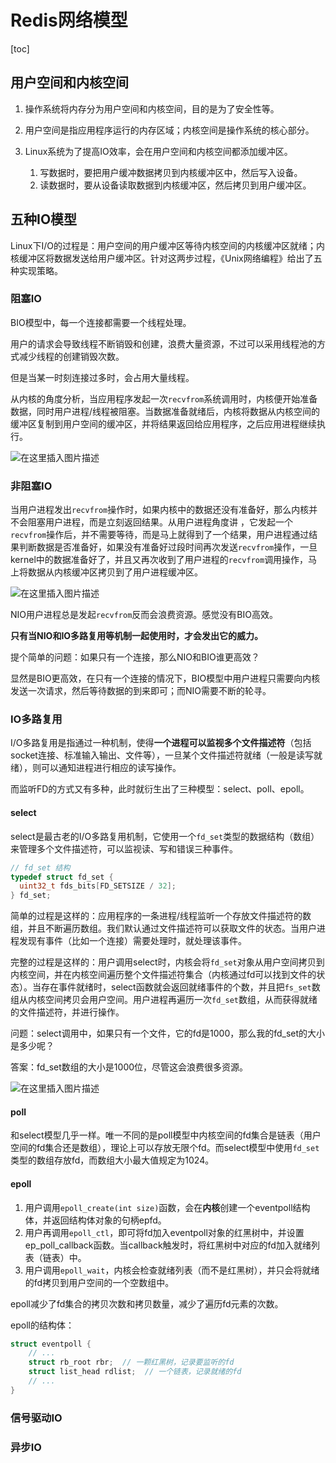 # Redis网络模型

[toc]

## 用户空间和内核空间

1. 操作系统将内存分为用户空间和内核空间，目的是为了安全性等。

2. 用户空间是指应用程序运行的内存区域；内核空间是操作系统的核心部分。

3. Linux系统为了提高IO效率，会在用户空间和内核空间都添加缓冲区。
   1. 写数据时，要把用户缓冲数据拷贝到内核缓冲区中，然后写入设备。
   2. 读数据时，要从设备读取数据到内核缓冲区，然后拷贝到用户缓冲区。



## 五种IO模型

Linux下I/O的过程是：用户空间的用户缓冲区等待内核空间的内核缓冲区就绪；内核缓冲区将数据发送给用户缓冲区。针对这两步过程，《Unix网络编程》给出了五种实现策略。

### 阻塞IO

BIO模型中，每一个连接都需要一个线程处理。

用户的请求会导致线程不断销毁和创建，浪费大量资源，不过可以采用线程池的方式减少线程的创建销毁次数。

但是当某一时刻连接过多时，会占用大量线程。

从内核的角度分析，当应用程序发起一次`recvfrom`系统调用时，内核便开始准备数据，同时用户进程/线程被阻塞。当数据准备就绪后，内核将数据从内核空间的缓冲区复制到用户空间的缓冲区，并将结果返回给应用程序，之后应用进程继续执行。

![在这里插入图片描述](https://codeantenna.com/image/https://img-blog.csdnimg.cn/20200331220211779.png?x-oss-process=image/watermark,type_ZmFuZ3poZW5naGVpdGk,shadow_10,text_aHR0cHM6Ly9ibG9nLmNzZG4ubmV0L3hpYW9fbWFfbm9uZ19sYXN0,size_16,color_FFFFFF,t_70#pic_center)





### 非阻塞IO

当用户进程发出`recvfrom`操作时，如果内核中的数据还没有准备好，那么内核并不会阻塞用户进程，而是立刻返回结果。从用户进程角度讲 ，它发起一个`recvfrom`操作后，并不需要等待，而是马上就得到了一个结果，用户进程通过结果判断数据是否准备好，如果没有准备好过段时间再次发送`recvfrom`操作，一旦kernel中的数据准备好了，并且又再次收到了用户进程的`recvfrom`调用操作，马上将数据从内核缓冲区拷贝到了用户进程缓冲区。

![在这里插入图片描述](https://codeantenna.com/image/https://img-blog.csdnimg.cn/20200331220233622.png?x-oss-process=image/watermark,type_ZmFuZ3poZW5naGVpdGk,shadow_10,text_aHR0cHM6Ly9ibG9nLmNzZG4ubmV0L3hpYW9fbWFfbm9uZ19sYXN0,size_16,color_FFFFFF,t_70#pic_center)

NIO用户进程总是发起`recvfrom`反而会浪费资源。感觉没有BIO高效。

**只有当NIO和IO多路复用等机制一起使用时，才会发出它的威力。**



提个简单的问题：如果只有一个连接，那么NIO和BIO谁更高效？

显然是BIO更高效，在只有一个连接的情况下，BIO模型中用户进程只需要向内核发送一次请求，然后等待数据的到来即可；而NIO需要不断的轮寻。

### IO多路复用

I/O多路复用是指通过一种机制，使得**一个进程可以监视多个文件描述符**（包括socket连接、标准输入输出、文件等），一旦某个文件描述符就绪（一般是读写就绪），则可以通知进程进行相应的读写操作。

而监听FD的方式又有多种，此时就衍生出了三种模型：select、poll、epoll。

#### select

select是最古老的I/O多路复用机制，它使用一个`fd_set`类型的数据结构（数组）来管理多个文件描述符，可以监视读、写和错误三种事件。

```c
// fd_set 结构
typedef struct fd_set {
  uint32_t fds_bits[FD_SETSIZE / 32];
} fd_set;
```

简单的过程是这样的：应用程序的一条进程/线程监听一个存放文件描述符的数组，并且不断遍历数组。我们默认通过文件描述符可以获取文件的状态。当用户进程发现有事件（比如一个连接）需要处理时，就处理该事件。

完整的过程是这样的：用户调用select时，内核会将`fd_set`对象从用户空间拷贝到内核空间，并在内核空间遍历整个文件描述符集合（内核通过fd可以找到文件的状态）。当存在事件就绪时，select函数就会返回就绪事件的个数，并且把`fs_set`数组从内核空间拷贝会用户空间。用户进程再遍历一次`fd_set`数组，从而获得就绪的文件描述符，并进行操作。



问题：select调用中，如果只有一个文件，它的fd是1000，那么我的fd_set的大小是多少呢？

答案：fd_set数组的大小是1000位，尽管这会浪费很多资源。

![在这里插入图片描述](https://codeantenna.com/image/https://img-blog.csdnimg.cn/20200331220251317.png?x-oss-process=image/watermark,type_ZmFuZ3poZW5naGVpdGk,shadow_10,text_aHR0cHM6Ly9ibG9nLmNzZG4ubmV0L3hpYW9fbWFfbm9uZ19sYXN0,size_16,color_FFFFFF,t_70#pic_center)



#### poll

和select模型几乎一样。唯一不同的是poll模型中内核空间的fd集合是链表（用户空间的fd集合还是数组），理论上可以存放无限个fd。而select模型中使用`fd_set`类型的数组存放fd，而数组大小最大值规定为1024。



#### epoll

1. 用户调用`epoll_create(int size)`函数，会在**内核**创建一个eventpoll结构体，并返回结构体对象的句柄epfd。
2. 用户再调用`epoll_ctl`，即可将fd加入eventpoll对象的红黑树中，并设置ep_poll_callback函数。当callback触发时，将红黑树中对应的fd加入就绪列表（链表）中。
3. 用户调用`epoll_wait`，内核会检查就绪列表（而不是红黑树），并只会将就绪的fd拷贝到用户空间的一个空数组中。

epoll减少了fd集合的拷贝次数和拷贝数量，减少了遍历fd元素的次数。



epoll的结构体：

```c++
struct eventpoll {
    // ...
    struct rb_root rbr;  // 一颗红黑树，记录要监听的fd
    struct list_head rdlist;  // 一个链表，记录就绪的fd
    // ...
}

```



### 信号驱动IO



### 异步IO
